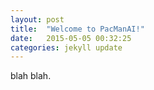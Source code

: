 ```yaml
---
layout: post
title:  "Welcome to PacManAI!"
date:   2015-05-05 00:32:25
categories: jekyll update
---
```

blah blah.